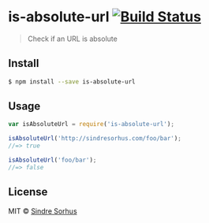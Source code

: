 # is-absolute-url [![Build Status](https://travis-ci.org/sindresorhus/is-absolute-url.svg?branch=master)](https://travis-ci.org/sindresorhus/is-absolute-url)

> Check if an URL is absolute


## Install

```sh
$ npm install --save is-absolute-url
```


## Usage

```js
var isAbsoluteUrl = require('is-absolute-url');

isAbsoluteUrl('http://sindresorhus.com/foo/bar');
//=> true

isAbsoluteUrl('foo/bar');
//=> false
```


## License

MIT © [Sindre Sorhus](http://sindresorhus.com)
